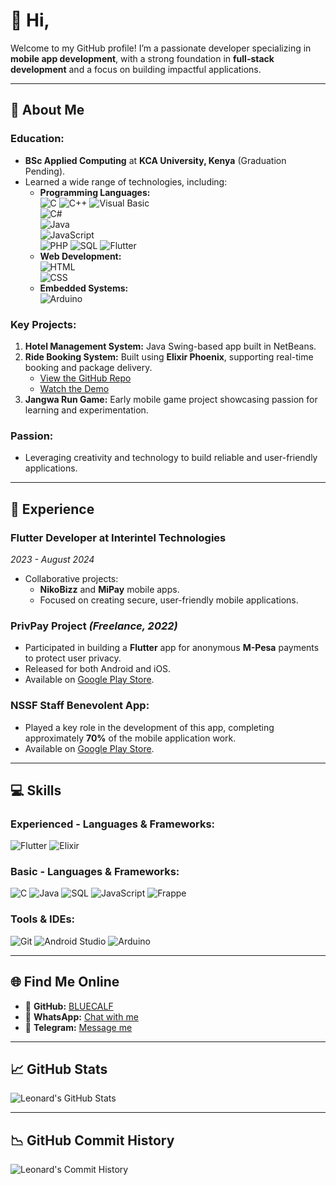 # 👋 Hi,

Welcome to my GitHub profile! I’m a passionate developer specializing in **mobile app development**, with a strong foundation in **full-stack development** and a focus on building impactful applications.

---

## 🌟 **About Me**

### **Education:**
- **BSc Applied Computing** at **KCA University, Kenya** (Graduation Pending).
- Learned a wide range of technologies, including:
  - **Programming Languages:**  
      ![C](https://img.shields.io/badge/-C-blue?style=flat-square&logo=c&logoColor=white)
      ![C++](https://img.shields.io/badge/-C++-blue?style=flat-square&logo=cplusplus&logoColor=white)
      ![Visual Basic](https://img.shields.io/badge/-Visual%20Basic-lightgrey?style=flat-square&logo=dotnet&logoColor=white)  
      ![C#](https://img.shields.io/badge/-C%23-blue?style=flat-square&logo=csharp&logoColor=white)  
      ![Java](https://img.shields.io/badge/-Java-orange?style=flat-square&logo=java&logoColor=white)  
      ![JavaScript](https://img.shields.io/badge/-JavaScript-yellow?style=flat-square&logo=javascript&logoColor=black)  
      ![PHP](https://img.shields.io/badge/-PHP-purple?style=flat-square&logo=php&logoColor=white)
      ![SQL](https://img.shields.io/badge/-SQL-blue?style=flat-square&logo=postgresql&logoColor=white)
      ![Flutter](https://img.shields.io/badge/-Flutter-blue?style=flat-square&logo=flutter&logoColor=white)   
  - **Web Development:**  
      ![HTML](https://img.shields.io/badge/-HTML-orange?style=flat-square&logo=html5&logoColor=white)  
      ![CSS](https://img.shields.io/badge/-CSS-blue?style=flat-square&logo=css3&logoColor=white)  
  - **Embedded Systems:**  
      ![Arduino](https://img.shields.io/badge/-Arduino-blue?style=flat-square&logo=arduino&logoColor=white)

### **Key Projects:**
1. **Hotel Management System:** Java Swing-based app built in NetBeans.
2. **Ride Booking System:** Built using **Elixir Phoenix**, supporting real-time booking and package delivery.
   - [View the GitHub Repo](https://github.com/BLUECALF/mololine_ride_booking_app)
   - [Watch the Demo](https://www.youtube.com/watch?v=lI7Wze_patE)
3. **Jangwa Run Game:** Early mobile game project showcasing passion for learning and experimentation.

### **Passion:**
- Leveraging creativity and technology to build reliable and user-friendly applications.

---

## 💼 **Experience**

### **Flutter Developer at Interintel Technologies**
*2023 - August 2024*
- Collaborative projects:
  - **NikoBizz** and **MiPay** mobile apps.
  - Focused on creating secure, user-friendly mobile applications.

### **PrivPay Project** *(Freelance, 2022)*
- Participated in building a **Flutter** app for anonymous **M-Pesa** payments to protect user privacy.
- Released for both Android and iOS.
- Available on [Google Play Store](https://play.google.com/store/apps/details?id=com.privpay.app&hl=en).

### **NSSF Staff Benevolent App:**
- Played a key role in the development of this app, completing approximately **70%** of the mobile application work.
- Available on [Google Play Store](https://play.google.com/store/apps/details?id=com.nsbf_mobile.app&hl=en).

---

## 💻 **Skills**

### **Experienced - Languages & Frameworks:**
![Flutter](https://img.shields.io/badge/-Flutter-blue?style=for-the-badge&logo=flutter&logoColor=white)
![Elixir](https://img.shields.io/badge/-Elixir-purple?style=for-the-badge&logo=elixir&logoColor=white)

### **Basic - Languages & Frameworks:**
![C](https://img.shields.io/badge/-C-blue?style=for-the-badge&logo=c&logoColor=white)
![Java](https://img.shields.io/badge/-Java-orange?style=for-the-badge&logo=java&logoColor=white)
![SQL](https://img.shields.io/badge/-SQL-blue?style=for-the-badge&logo=postgresql&logoColor=white)
![JavaScript](https://img.shields.io/badge/-JavaScript-yellow?style=for-the-badge&logo=javascript&logoColor=black)
![Frappe](https://img.shields.io/badge/-Frappe-orange?style=for-the-badge&logo=frappe&logoColor=white)

### **Tools & IDEs:**
![Git](https://img.shields.io/badge/-Git-black?style=for-the-badge&logo=git&logoColor=red)
![Android Studio](https://img.shields.io/badge/-Android%20Studio-green?style=for-the-badge&logo=android-studio&logoColor=white)
![Arduino](https://img.shields.io/badge/-Arduino-blue?style=flat-square&logo=arduino&logoColor=white)

---

## 🌐 **Find Me Online**

- 📂 **GitHub:** [BLUECALF](https://github.com/BLUECALF)
- 💬 **WhatsApp:** [Chat with me](https://wa.me/254741942765)
- 📱 **Telegram:** [Message me](https://t.me/+254741942765)
---

## 📈 **GitHub Stats**

![Leonard's GitHub Stats](https://github-readme-stats.vercel.app/api?username=BLUECALF&show_icons=true&theme=radical)

---

## 📉 **GitHub Commit History**

![Leonard's Commit History](https://github-readme-streak-stats.herokuapp.com?user=BLUECALF&theme=radical&date_format=M%20j%5B%2C%20Y%5D)
